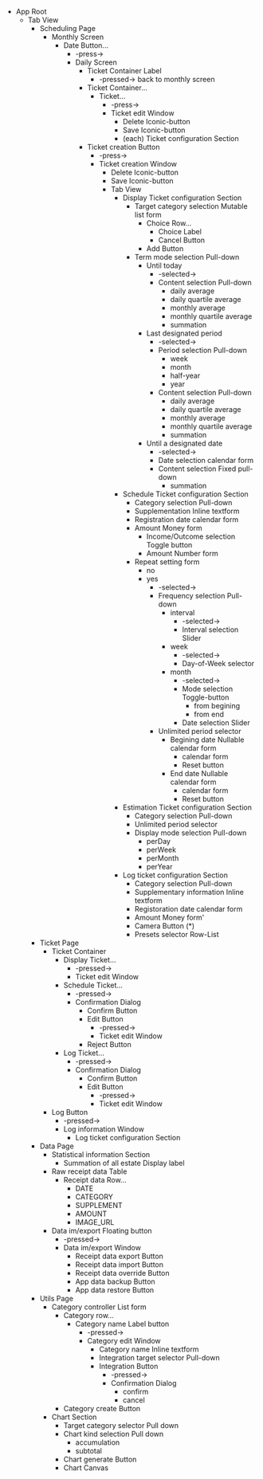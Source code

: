 - App Root
  - Tab View
    - Scheduling Page
      - Monthly Screen
        - Date Button...
          - -press->
          - Daily Screen
            - Ticket Container Label
              - -pressed-> back to monthly screen
            - Ticket Container...
              - Ticket...
                - -press->
                - Ticket edit Window
                  - Delete Iconic-button
                  - Save Iconic-button
                  - (each) Ticket configuration Section
            - Ticket creation Button
              - -press->
              - Ticket creation Window
                - Delete Iconic-button
                - Save Iconic-button
                - Tab View
                  - Display Ticket configuration Section
                    - Target category selection Mutable list form
                      - Choice Row...
                        - Choice Label
                        - Cancel Button
                      - Add Button
                    - Term mode selection Pull-down
                      - Until today
                        - -selected->
                        - Content selection Pull-down
                          - daily average
                          - daily quartile average
                          - monthly average
                          - monthly quartile average
                          - summation
                      - Last designated period
                        - -selected->
                        - Period selection Pull-down
                          - week
                          - month
                          - half-year
                          - year
                        - Content selection Pull-down
                          - daily average
                          - daily quartile average
                          - monthly average
                          - monthly quartile average
                          - summation
                      - Until a designated date
                        - -selected->
                        - Date selection calendar form
                        - Content selection Fixed pull-down
                          - summation
                  - Schedule Ticket configuration Section
                    - Category selection Pull-down
                    - Supplementation Inline textform
                    - Registration date calendar form
                    - Amount Money form
                      - Income/Outcome selection Toggle button
                      - Amount Number form
                    - Repeat setting form
                      - no
                      - yes
                        - -selected->
                        - Frequency selection Pull-down
                          - interval
                            - -selected->
                            - Interval selection Slider
                          - week
                            - -selected->
                            - Day-of-Week selector
                          - month
                            - -selected->
                            - Mode selection Toggle-button
                              - from begining
                              - from end
                            - Date selection Slider
                        - Unlimited period selector
                          - Begining date Nullable calendar form
                            - calendar form
                            - Reset button
                          - End date Nullable calendar form
                            - calendar form
                            - Reset button
                  - Estimation Ticket configuration Section
                    - Category selection Pull-down
                    - Unlimited period selector
                    - Display mode selection Pull-down
                      - perDay
                      - perWeek
                      - perMonth
                      - perYear
                  - Log ticket configuration Section
                    - Category selection Pull-down
                    - Supplementary information Inline textform
                    - Registoration date calendar form
                    - Amount Money form'
                    - Camera Button (*)
                    - Presets selector Row-List
    - Ticket Page
      - Ticket Container
        - Display Ticket...
          - -pressed->
          - Ticket edit Window
        - Schedule Ticket...
          - -pressed->
          - Confirmation Dialog
            - Confirm Button
            - Edit Button
              - -pressed->
              - Ticket edit Window
            - Reject Button
        - Log Ticket...
          - -pressed->
          - Confirmation Dialog
            - Confirm Button
            - Edit Button
              - -pressed->
              - Ticket edit Window
      - Log Button
        - -pressed->
        - Log information Window
          - Log ticket configuration Section
    - Data Page
      - Statistical information Section
        - Summation of all estate Display label
      - Raw receipt data Table
        - Receipt data Row...
          - DATE
          - CATEGORY
          - SUPPLEMENT
          - AMOUNT
          - IMAGE_URL
      - Data im/export Floating button
        - -pressed->
        - Data im/export Window
          - Receipt data export Button
          - Receipt data import Button
          - Receipt data override Button
          - App data backup Button
          - App data restore Button
    - Utils Page
      - Category controller List form
        - Category row...
          - Category name Label button
            - -pressed->
            - Category edit Window
              - Category name Inline textform
              - Integration target selector Pull-down
              - Integration Button
                - -pressed->
                - Confirmation Dialog
                  - confirm
                  - cancel
        - Category create Button
      - Chart Section
        - Target category selector Pull down
        - Chart kind selection Pull down
          - accumulation
          - subtotal
        - Chart generate Button
        - Chart Canvas
